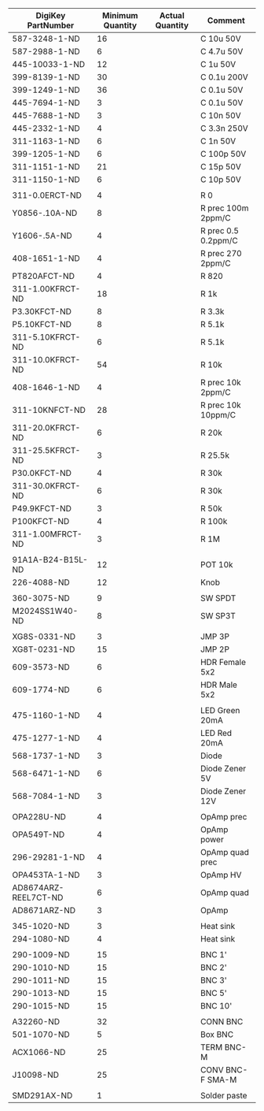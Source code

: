 |DigiKey PartNumber|Minimum Quantity|Actual Quantity|Comment                   |
|------------------|----------------|---------------|--------------------------|
|587-3248-1-ND     |16              |               |C 10u 50V                 |
|587-2988-1-ND     |6               |               |C 4.7u 50V                |
|445-10033-1-ND    |12              |               |C 1u 50V                  |
|399-8139-1-ND     |30              |               |C 0.1u 200V               |
|399-1249-1-ND     |36              |               |C 0.1u 50V                |
|445-7694-1-ND     |3               |               |C 0.1u 50V                |
|445-7688-1-ND     |3               |               |C 10n 50V                 |
|445-2332-1-ND     |4               |               |C 3.3n 250V               |
|311-1163-1-ND     |6               |               |C 1n 50V                  |
|399-1205-1-ND     |6               |               |C 100p 50V                |
|311-1151-1-ND     |21              |               |C 15p 50V                 |
|311-1150-1-ND     |6               |               |C 10p 50V                 |
||||
|311-0.0ERCT-ND    |4               |               |R 0                       |
|Y0856-.10A-ND     |8               |               |R prec 100m 2ppm/C        |
|Y1606-.5A-ND      |4               |               |R prec 0.5 0.2ppm/C       |
|408-1651-1-ND     |4               |               |R prec 270 2ppm/C         |
|PT820AFCT-ND      |4               |               |R 820                     |
|311-1.00KFRCT-ND  |18              |               |R 1k                      |
|P3.30KFCT-ND      |8               |               |R 3.3k                    |
|P5.10KFCT-ND      |8               |               |R 5.1k                    |
|311-5.10KFRCT-ND  |6               |               |R 5.1k                    |
|311-10.0KFRCT-ND  |54              |               |R 10k                     |
|408-1646-1-ND     |4               |               |R prec 10k 2ppm/C         |
|311-10KNFCT-ND    |28              |               |R prec 10k 10ppm/C        |
|311-20.0KFRCT-ND  |6               |               |R 20k                     |
|311-25.5KFRCT-ND  |3               |               |R 25.5k                   |
|P30.0KFCT-ND      |4               |               |R 30k                     |
|311-30.0KFRCT-ND  |6               |               |R 30k                     |
|P49.9KFCT-ND      |3               |               |R 50k                     |
|P100KFCT-ND       |4               |               |R 100k                    |
|311-1.00MFRCT-ND  |3               |               |R 1M                      |
||||
|91A1A-B24-B15L-ND |12              |               |POT 10k                   |
|226-4088-ND       |12              |               |Knob                      |
||||
|360-3075-ND       |9               |               |SW SPDT                   |
|M2024SS1W40-ND    |8               |               |SW SP3T                   |
||||
|XG8S-0331-ND      |3               |               |JMP 3P                    |
|XG8T-0231-ND      |15              |               |JMP 2P                    |
|609-3573-ND       |6               |               |HDR Female 5x2            |
|609-1774-ND       |6               |               |HDR Male 5x2              |
||||
|475-1160-1-ND     |4               |               |LED Green 20mA            |
|475-1277-1-ND     |4               |               |LED Red 20mA              |
|568-1737-1-ND     |3               |               |Diode                     |
|568-6471-1-ND     |6               |               |Diode Zener 5V            |
|568-7084-1-ND     |3               |               |Diode Zener 12V           |
||||
|OPA228U-ND        |4               |               |OpAmp prec                |
|OPA549T-ND        |4               |               |OpAmp power               |
|296-29281-1-ND    |4               |               |OpAmp quad prec           |
|OPA453TA-1-ND     |3               |               |OpAmp HV                  |
|AD8674ARZ-REEL7CT-ND|6             |               |OpAmp quad                |
|AD8671ARZ-ND      |3               |               |OpAmp                     |
||||
|345-1020-ND       |3               |               |Heat sink                 |
|294-1080-ND       |4               |               |Heat sink                 |
||||
|290-1009-ND       |15              |               |BNC 1'                    |
|290-1010-ND       |15              |               |BNC 2'                    |
|290-1011-ND       |15              |               |BNC 3'                    |
|290-1013-ND       |15              |               |BNC 5'                    |
|290-1015-ND       |15              |               |BNC 10'                   |
||||
|A32260-ND         |32              |               |CONN BNC                  |
|501-1070-ND       |5               |               |Box BNC                   |
|ACX1066-ND        |25              |               |TERM BNC-M                |
|J10098-ND         |25              |               |CONV BNC-F SMA-M          |
||||
|SMD291AX-ND       |1               |               |Solder paste              |
